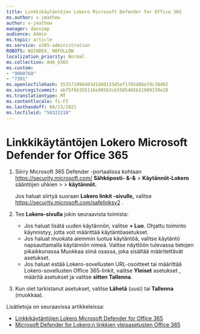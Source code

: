 ```yaml
---
title: Linkkikäytäntöjen Lokero Microsoft Defender for Office 365
ms.author: v-jmathew
author: v-jmathew
manager: dansimp
audience: Admin
ms.topic: article
ms.service: o365-administration
ROBOTS: NOINDEX, NOFOLLOW
localization_priority: Normal
ms.collection: Adm_O365
ms.custom:
- "9000760"
- "7391"
ms.openlocfilehash: 353571996403d1ddd133d5ef1705d86e7dc38d02
ms.sourcegitcommit: ab75f66355116e995b3cb5505465b31989339e28
ms.translationtype: MT
ms.contentlocale: fi-FI
ms.lasthandoff: 08/13/2021
ms.locfileid: "58322210"
---
```

# <a name="set-up-safe-link-policies-in-microsoft-defender-for-office-365"></a>Linkkikäytäntöjen Lokero Microsoft Defender for Office 365

1. Siirry Microsoft 365 Defender -portaalissa kohtaan <https://security.microsoft.com/> **Sähköposti- &-&** \> **Käytännöt-Lokero** sääntöjen uhkien \>  \>  **käytännöt.**

   Jos haluat siirtyä suoraan **Lokero linkit -sivulle,** valitse <https://security.microsoft.com/safelinksv2> .

2. Tee **Lokero-sivulla** jokin seuraavista toimista:
   - Jos haluat lisätä uuden käytännön, valitse **+ Luo**. Ohjattu toiminto käynnistyy, jotta voit määrittää käytäntöasetukset.
   - Jos haluat muokata aiemmin luotua käytäntöä, valitse käytäntö napsauttamalla käytännön nimeä. Valitse näyttöön tulevassa tietojen  pikaikkunassa Muokkaa siinä osassa, joka sisältää määritettävät asetukset.
   - Jos haluat estää Lokero-sovellusten URL-osoitteet tai määrittää Lokero-sovellusten Office 365-linkit, valitse **Yleiset** asetukset , määritä asetukset ja valitse **sitten Tallenna**.

3. Kun olet tarkistanut asetukset, valitse **Lähetä** (uusi) tai **Tallenna** (muokkaa).

Lisätietoja on seuraavissa artikkeleissa:

- [Linkkikäytäntöjen Lokero Microsoft Defender for Office 365](https://docs.microsoft.com/microsoft-365/security/office-365-security/set-up-safe-links-policies)
- [Microsoft Defender for Lokero:n linkkien yleisasetusten Office 365](https://docs.microsoft.com/microsoft-365/security/office-365-security/configure-global-settings-for-safe-links)
